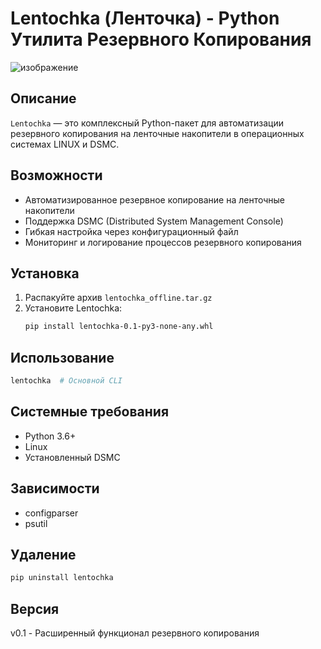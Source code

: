 # Lentochka (Ленточка) - Python Утилита Резервного Копирования

![изображение](https://github.com/user-attachments/assets/4a78ddbd-f6bd-46a1-95f8-74ba9594c7a3)



## Описание
`Lentochka` — это комплексный Python-пакет для автоматизации резервного копирования на ленточные накопители в операционных системах LINUX и DSMC.

## Возможности
- Автоматизированное резервное копирование на ленточные накопители
- Поддержка DSMC (Distributed System Management Console)
- Гибкая настройка через конфигурационный файл
- Мониторинг и логирование процессов резервного копирования

## Установка

1. Распакуйте архив `lentochka_offline.tar.gz`
2. Установите Lentochka:
   ```bash
   pip install lentochka-0.1-py3-none-any.whl
   ```

## Использование
```bash
lentochka  # Основной CLI
```

## Системные требования
- Python 3.6+
- Linux
- Установленный DSMC

## Зависимости
- configparser
- psutil

## Удаление
```bash
pip uninstall lentochka
```

## Версия
v0.1 - Расширенный функционал резервного копирования
